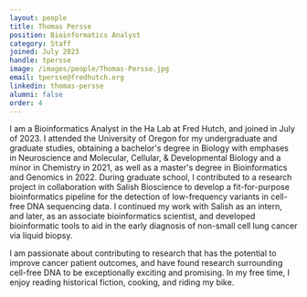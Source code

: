 ```yaml
---
layout: people
title: Thomas Persse
position: Bioinformatics Analyst
category: Staff
joined: July 2023
handle: tpersse
image: /images/people/Thomas-Persse.jpg
email: tpersse@fredhutch.org
linkedin: thomas-persse
alumni: false
order: 4
---
```


I am a Bioinformatics Analyst in the Ha Lab at Fred Hutch, and joined in July of 2023. I attended the University of Oregon for my undergraduate and graduate studies, obtaining a bachelor's degree in Biology with emphases in Neuroscience and Molecular, Cellular, & Developmental Biology and a minor in Chemistry in 2021, as well as a master's degree in Bioinformatics and Genomics in 2022. During graduate school, I contributed to a research project in collaboration with Salish Bioscience to develop a fit-for-purpose bioinformatics pipeline for the detection of low-frequency variants in cell-free DNA sequencing data. I continued my work with Salish as an intern, and later, as an associate bioinformatics scientist, and developed bioinformatic tools to aid in the early diagnosis of non-small cell lung cancer via liquid biopsy.

 

I am passionate about contributing to research that has the potential to improve cancer patient outcomes, and have found research surrounding cell-free DNA to be exceptionally exciting and promising. In my free time, I enjoy reading historical fiction, cooking, and riding my bike.
